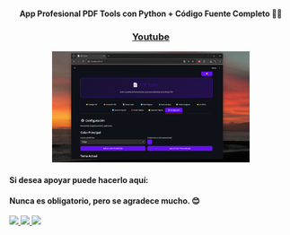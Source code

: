 



<div align="center">
  
#### App Profesional PDF Tools con Python + Código Fuente Completo 🔐🧩


### [Youtube](https://youtube.com/magnoefren?sub_confirmation=1)


<a href='https://youtu.be/21XhZYnGvt8?si=Z_EDYxG-QgRLXX4d' target='_blank'>
  <img width='70%' src='https://github.com/MagnoEfren/streamlit/blob/main/PDFTools/image.png' alt='App Profesional PDF Tools con Python + Código Fuente Completo 🔐🧩' />
</a>

</div>

#### Si desea apoyar puede hacerlo aquí:
#### Nunca es obligatorio, pero se agradece mucho. 😊
<a href="https://www.paypal.com/paypalme/magnoefren" target="_blank">
<img src="https://img.shields.io/badge/Paypal-151515?style=for-the-badge&logo=paypal&logoColor=black" target="_blank">

<a href="https://www.patreon.com/magnoefren" target="_blank">
<img src="https://img.shields.io/badge/patreon-000000?style=for-the-badge&logo=patreon&logoColor=white" target="_blank">
 
<a href="https://www.youtube.com/channel/UCBwN7Z5LWQAJ_6ueSEzDtGQ/join" target="_blank">
<img src="https://img.shields.io/badge/UNIRSE-0011aa?style=for-the-badge&logo=UNIRSE&logoColor=black" target="_blank">
